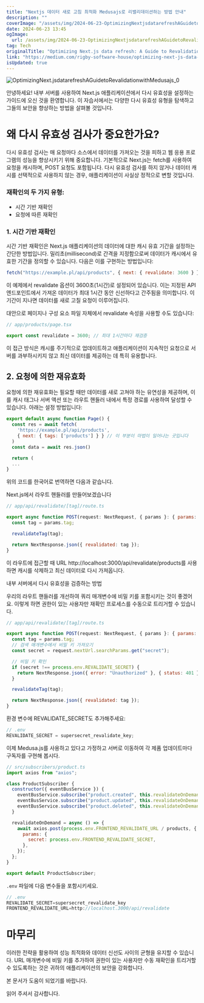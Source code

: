 ```yaml
---
title: "Nextjs 데이터 새로 고침 최적화 Medusajs로 리밸리데이션하는 방법 안내"
description: ""
coverImage: "/assets/img/2024-06-23-OptimizingNextjsdatarefreshAGuidetoRevalidationwithMedusajs_0.png"
date: 2024-06-23 13:45
ogImage:
  url: /assets/img/2024-06-23-OptimizingNextjsdatarefreshAGuidetoRevalidationwithMedusajs_0.png
tag: Tech
originalTitle: "Optimizing Next.js data refresh: A Guide to Revalidation with Medusa.js"
link: "https://medium.com/rigby-software-house/optimizing-next-js-data-refetch-a-guide-to-revalidation-with-medusa-js-2906d8ae2c8f"
isUpdated: true
---
```


![OptimizingNext.jsdatarefreshAGuidetoRevalidationwithMedusajs_0](/assets/img/2024-06-23-OptimizingNextjsdatarefreshAGuidetoRevalidationwithMedusajs_0.png)

안녕하세요! 내부 서버를 사용하여 Next.js 애플리케이션에서 다시 유효성을 설정하는 가이드에 오신 것을 환영합니다. 이 자습서에서는 다양한 다시 유효성 유형을 탐색하고 그들의 보안을 향상하는 방법을 살펴볼 것입니다.

# 왜 다시 유효성 검사가 중요한가요?

다시 유효성 검사는 매 요청마다 소스에서 데이터를 가져오는 것을 피하고 웹 응용 프로그램의 성능을 향상시키기 위해 중요합니다. 기본적으로 Next.js는 fetch를 사용하여 요청을 캐시하며, POST 요청도 포함됩니다. 다시 유효성 검사를 하지 않거나 데이터 캐시를 선택적으로 사용하지 않는 경우, 애플리케이션이 사실상 정적으로 변할 것입니다.

<!-- seedividend - 사각형 -->

<ins class="adsbygoogle"
     style="display:block"
     data-ad-client="ca-pub-4877378276818686"
     data-ad-slot="1898504329"
     data-ad-format="auto"
     data-full-width-responsive="true"></ins>

<script>
     (adsbygoogle = window.adsbygoogle || []).push({});
</script>

### 재확인의 두 가지 유형:

- 시간 기반 재확인
- 요청에 따른 재확인

### 1. 시간 기반 재확인

시간 기반 재확인은 Next.js 애플리케이션의 데이터에 대한 캐시 유효 기간을 설정하는 간단한 방법입니다. 밀리초(millisecond)로 간격을 지정함으로써 데이터가 캐시에서 유효한 기간을 정의할 수 있습니다. 다음은 이를 구현하는 방법입니다:

<!-- seedividend - 사각형 -->

<ins class="adsbygoogle"
     style="display:block"
     data-ad-client="ca-pub-4877378276818686"
     data-ad-slot="1898504329"
     data-ad-format="auto"
     data-full-width-responsive="true"></ins>

<script>
     (adsbygoogle = window.adsbygoogle || []).push({});
</script>

```js
fetch("https://example.pl/api/products", { next: { revalidate: 3600 } });
```

이 예제에서 revalidate 옵션이 3600초(1시간)로 설정되어 있습니다. 이는 지정된 API 엔드포인트에서 가져온 데이터가 최대 1시간 동안 신선하다고 간주됨을 의미합니다. 이 기간이 지나면 데이터를 새로 고칠 요청이 이루어집니다.

대안으로 페이지나 구성 요소 파일 자체에서 revalidate 속성을 사용할 수도 있습니다:

```js
// app/products/page.tsx

export const revalidate = 3600; // 최대 1시간마다 재검증
```

<!-- seedividend - 사각형 -->

<ins class="adsbygoogle"
     style="display:block"
     data-ad-client="ca-pub-4877378276818686"
     data-ad-slot="1898504329"
     data-ad-format="auto"
     data-full-width-responsive="true"></ins>

<script>
     (adsbygoogle = window.adsbygoogle || []).push({});
</script>

이 접근 방식은 캐시를 주기적으로 업데이트하고 애플리케이션이 지속적인 요청으로 서버를 과부하시키지 않고 최신 데이터를 제공하는 데 특히 유용합니다.

## 2. 요청에 의한 재유효화

요청에 의한 재유효화는 필요할 때만 데이터를 새로 고쳐야 하는 유연성을 제공하며, 이를 캐시 태그나 서버 액션 또는 라우트 핸들러 내에서 특정 경로를 사용하여 달성할 수 있습니다. 아래는 설정 방법입니다:

```js
export default async function Page() {
  const res = await fetch(
    'https://example.pl/api/products',
    { next: { tags: ['products'] } } // 이 부분이 마법이 일어나는 곳입니다
  )
  const data = await res.json()

  return (
  ...
}
```

<!-- seedividend - 사각형 -->

<ins class="adsbygoogle"
     style="display:block"
     data-ad-client="ca-pub-4877378276818686"
     data-ad-slot="1898504329"
     data-ad-format="auto"
     data-full-width-responsive="true"></ins>

<script>
     (adsbygoogle = window.adsbygoogle || []).push({});
</script>

위의 코드를 한국어로 번역하면 다음과 같습니다.

Next.js에서 라우트 핸들러를 만들어보겠습니다

```js
// app/api/revalidate/[tag]/route.ts

export async function POST(request: NextRequest, { params }: { params: { tag: string } }) {
  const tag = params.tag;

  revalidateTag(tag);

  return NextResponse.json({ revalidated: tag });
}
```

이 라우트에 접근할 때 URL http://localhost:3000/api/revalidate/products를 사용하면 캐시를 삭제하고 최신 데이터로 다시 가져옵니다.

내부 서버에서 다시 유효성을 검증하는 방법

<!-- seedividend - 사각형 -->

<ins class="adsbygoogle"
     style="display:block"
     data-ad-client="ca-pub-4877378276818686"
     data-ad-slot="1898504329"
     data-ad-format="auto"
     data-full-width-responsive="true"></ins>

<script>
     (adsbygoogle = window.adsbygoogle || []).push({});
</script>

우리의 라우트 핸들러를 개선하여 쿼리 매개변수에 비밀 키를 포함시키는 것이 좋겠어요. 이렇게 하면 권한이 있는 사용자만 재확인 프로세스를 수동으로 트리거할 수 있습니다.

```js
// app/api/revalidate/[tag]/route.ts

export async function POST(request: NextRequest, { params }: { params: { tag: string } }) {
  const tag = params.tag;
  // 검색 매개변수에서 비밀 키 가져오기
  const secret = request.nextUrl.searchParams.get("secret");

  // 비밀 키 확인
  if (secret !== process.env.REVALIDATE_SECRET) {
    return NextResponse.json({ error: "Unauthorized" }, { status: 401 });
  }

  revalidateTag(tag);

  return NextResponse.json({ revalidated: tag });
}
```

환경 변수에 REVALIDATE_SECRET도 추가해주세요:

```js
// .env
REVALIDATE_SECRET = supersecret_revalidate_key;
```

<!-- seedividend - 사각형 -->

<ins class="adsbygoogle"
     style="display:block"
     data-ad-client="ca-pub-4877378276818686"
     data-ad-slot="1898504329"
     data-ad-format="auto"
     data-full-width-responsive="true"></ins>

<script>
     (adsbygoogle = window.adsbygoogle || []).push({});
</script>

이제 Medusa.js를 사용하고 있다고 가정하고 서버로 이동하여 각 제품 업데이트마다 구독자를 구현해 봅시다.

```js
// src/subscribers/product.ts
import axios from "axios";

class ProductSubscriber {
  constructor({ eventBusService }) {
    eventBusService.subscribe("product.created", this.revalidateOnDemand);
    eventBusService.subscribe("product.updated", this.revalidateOnDemand);
    eventBusService.subscribe("product.deleted", this.revalidateOnDemand);
  }

  revalidateOnDemand = async () => {
    await axios.post(process.env.FRONTEND_REVALIDATE_URL / products, {
      params: {
        secret: process.env.FRONTEND_REVALIDATE_SECRET,
      },
    });
  };
}

export default ProductSubscriber;
```

`.env` 파일에 다음 변수들을 포함시키세요.

```js
// .env
REVALIDATE_SECRET=supersecret_revalidate_key
FRONTEND_REVALIDATE_URL=http://localhost.3000/api/revalidate
```

<!-- seedividend - 사각형 -->

<ins class="adsbygoogle"
     style="display:block"
     data-ad-client="ca-pub-4877378276818686"
     data-ad-slot="1898504329"
     data-ad-format="auto"
     data-full-width-responsive="true"></ins>

<script>
     (adsbygoogle = window.adsbygoogle || []).push({});
</script>

# 마무리

이러한 전략을 활용하여 성능 최적화와 데이터 신선도 사이의 균형을 유지할 수 있습니다. URL 매개변수에 비밀 키를 추가하여 권한이 있는 사용자만 수동 재확인을 트리거할 수 있도록하는 것은 귀하의 애플리케이션의 보안을 강화합니다.

본 문서가 도움이 되었기를 바랍니다.

읽어 주셔서 감사합니다.
